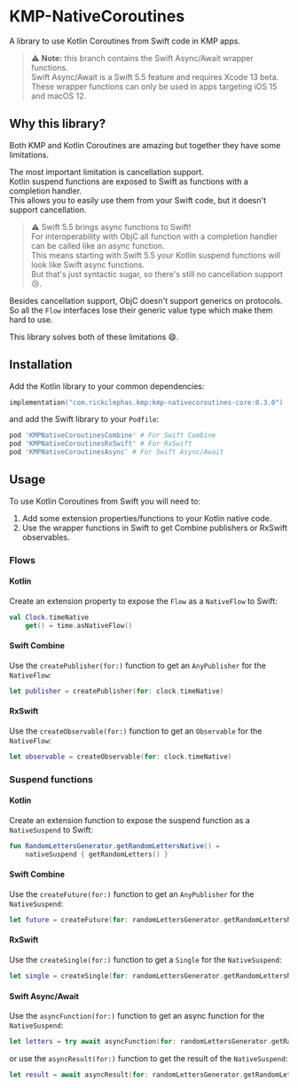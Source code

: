 # KMP-NativeCoroutines

A library to use Kotlin Coroutines from Swift code in KMP apps.

> :warning: **Note:** this branch contains the Swift Async/Await wrapper functions.  
Swift Async/Await is a Swift 5.5 feature and requires Xcode 13 beta.  
These wrapper functions can only be used in apps targeting iOS 15 and macOS 12.

## Why this library?

Both KMP and Kotlin Coroutines are amazing but together they have some limitations.

The most important limitation is cancellation support.  
Kotlin suspend functions are exposed to Swift as functions with a completion handler.  
This allows you to easily use them from your Swift code, but it doesn't support cancellation.

> :warning: Swift 5.5 brings async functions to Swift!  
> For interoperability with ObjC all function with a completion handler can be called like an async function.  
> This means starting with Swift 5.5 your Kotlin suspend functions will look like Swift async functions.  
> But that's just syntactic sugar, so there's still no cancellation support :cry:.

Besides cancellation support, ObjC doesn't support generics on protocols.  
So all the `Flow` interfaces lose their generic value type which make them hard to use.

This library solves both of these limitations :smile:.

## Installation

Add the Kotlin library to your common dependencies:
```kotlin
implementation("com.rickclephas.kmp:kmp-nativecoroutines-core:0.3.0")
```

and add the Swift library to your `Podfile`:
```ruby
pod 'KMPNativeCoroutinesCombine' # For Swift Combine
pod 'KMPNativeCoroutinesRxSwift' # For RxSwift
pod 'KMPNativeCoroutinesAsync' # For Swift Async/Await
```

## Usage

To use Kotlin Coroutines from Swift you will need to:
1. Add some extension properties/functions to your Kotlin native code.
2. Use the wrapper functions in Swift to get Combine publishers or RxSwift observables.

### Flows

#### Kotlin

Create an extension property to expose the `Flow` as a `NativeFlow` to Swift:

```kotlin
val Clock.timeNative
    get() = time.asNativeFlow()
```

#### Swift Combine

Use the `createPublisher(for:)` function to get an `AnyPublisher` for the `NativeFlow`:

```swift
let publisher = createPublisher(for: clock.timeNative)
```

#### RxSwift

Use the `createObservable(for:)` function to get an `Observable` for the `NativeFlow`:

```swift
let observable = createObservable(for: clock.timeNative)
```

### Suspend functions

#### Kotlin

Create an extension function to expose the suspend function as a `NativeSuspend` to Swift:

```kotlin
fun RandomLettersGenerator.getRandomLettersNative() =
    nativeSuspend { getRandomLetters() }
```

#### Swift Combine

Use the `createFuture(for:)` function to get an `AnyPublisher` for the `NativeSuspend`:

```swift
let future = createFuture(for: randomLettersGenerator.getRandomLettersNative())
```

#### RxSwift

Use the `createSingle(for:)` function to get a `Single` for the `NativeSuspend`:

```swift
let single = createSingle(for: randomLettersGenerator.getRandomLettersNative())
```

#### Swift Async/Await

Use the `asyncFunction(for:)` function to get an async function for the `NativeSuspend`:

```swift
let letters = try await asyncFunction(for: randomLettersGenerator.getRandomLettersNative())
```

or use the `asyncResult(for:)` function to get the result of the `NativeSuspend`:

```swift
let result = await asyncResult(for: randomLettersGenerator.getRandomLettersNative())
```
